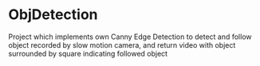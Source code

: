 # ObjDetection

Project which implements own Canny Edge Detection to detect and follow object recorded by slow motion camera, and return video with object surrounded by square indicating followed object

